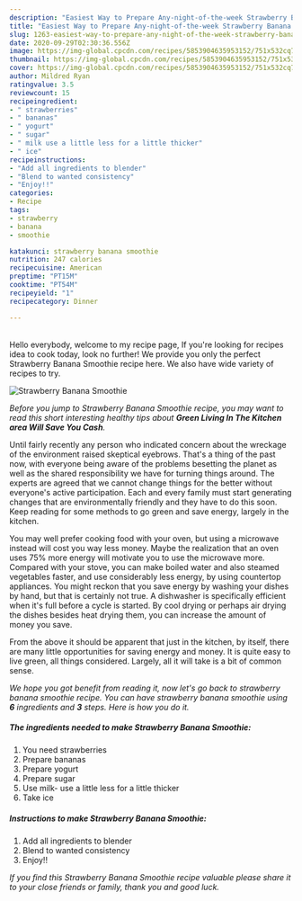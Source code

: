 ```yaml
---
description: "Easiest Way to Prepare Any-night-of-the-week Strawberry Banana Smoothie"
title: "Easiest Way to Prepare Any-night-of-the-week Strawberry Banana Smoothie"
slug: 1263-easiest-way-to-prepare-any-night-of-the-week-strawberry-banana-smoothie
date: 2020-09-29T02:30:36.556Z
image: https://img-global.cpcdn.com/recipes/5853904635953152/751x532cq70/strawberry-banana-smoothie-recipe-main-photo.jpg
thumbnail: https://img-global.cpcdn.com/recipes/5853904635953152/751x532cq70/strawberry-banana-smoothie-recipe-main-photo.jpg
cover: https://img-global.cpcdn.com/recipes/5853904635953152/751x532cq70/strawberry-banana-smoothie-recipe-main-photo.jpg
author: Mildred Ryan
ratingvalue: 3.5
reviewcount: 15
recipeingredient:
- " strawberries"
- " bananas"
- " yogurt"
- " sugar"
- " milk use a little less for a little thicker"
- " ice"
recipeinstructions:
- "Add all ingredients to blender"
- "Blend to wanted consistency"
- "Enjoy!!"
categories:
- Recipe
tags:
- strawberry
- banana
- smoothie

katakunci: strawberry banana smoothie 
nutrition: 247 calories
recipecuisine: American
preptime: "PT15M"
cooktime: "PT54M"
recipeyield: "1"
recipecategory: Dinner

---
```

<br>
Hello everybody, welcome to my recipe page, If you're looking for recipes idea to cook today, look no further! We provide you only the perfect Strawberry Banana Smoothie recipe here. We also have wide variety of recipes to try.
<br>


![Strawberry Banana Smoothie](https://img-global.cpcdn.com/recipes/5853904635953152/751x532cq70/strawberry-banana-smoothie-recipe-main-photo.jpg)

<i>Before you jump to Strawberry Banana Smoothie recipe, you may want to read this short interesting healthy tips about 
<strong>Green Living In The Kitchen area Will Save You Cash</strong>.</i>
</br>

Until fairly recently any person who indicated concern about the wreckage of the environment raised skeptical eyebrows. That's a thing of the past now, with everyone being aware of the problems besetting the planet as well as the shared responsibility we have for turning things around. The experts are agreed that we cannot change things for the better without everyone's active participation. Each and every family must start generating changes that are environmentally friendly and they have to do this soon. Keep reading for some methods to go green and save energy, largely in the kitchen.

You may well prefer cooking food with your oven, but using a microwave instead will cost you way less money. Maybe the realization that an oven uses 75% more energy will motivate you to use the microwave more. Compared with your stove, you can make boiled water and also steamed vegetables faster, and use considerably less energy, by using countertop appliances. You might reckon that you save energy by washing your dishes by hand, but that is certainly not true. A dishwasher is specifically efficient when it's full before a cycle is started. By cool drying or perhaps air drying the dishes besides heat drying them, you can increase the amount of money you save.

From the above it should be apparent that just in the kitchen, by itself, there are many little opportunities for saving energy and money. It is quite easy to live green, all things considered. Largely, all it will take is a bit of common sense.


<i>We hope you got benefit from reading it, now let's go back to strawberry banana smoothie recipe. You can have strawberry banana smoothie using <strong>6</strong> ingredients and <strong>3</strong> steps. Here is how you do it.
</i>

##### The ingredients needed to make Strawberry Banana Smoothie:

1. You need  strawberries
1. Prepare  bananas
1. Prepare  yogurt
1. Prepare  sugar
1. Use  milk- use a little less for a little thicker
1. Take  ice


##### Instructions to make Strawberry Banana Smoothie:

1. Add all ingredients to blender
1. Blend to wanted consistency
1. Enjoy!!


<i>If you find this Strawberry Banana Smoothie recipe valuable please share it to your close friends or family, thank you and good luck.</i>
